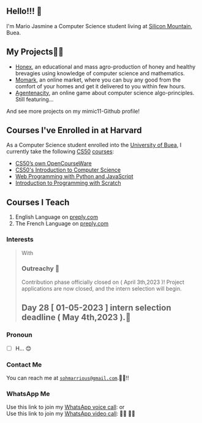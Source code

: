 ## Hello!!! 💭
I'm Mario Jasmine a Computer Science student living at [Silicon Mountain](https://g.co/kgs/ppxLEu), Buea.

## My Projects👩‍💻
- [Honex](https://honex.com), an educational and mass agro-production of honey and healthy brevagies using knowledge of computer science and mathematics.
- [Momark](https://momark.site), an online market, where you can buy any good from the comfort of your homes and get it delivered to you within few hours.
- [Agentenacity](https://agentcalcul.com), an online game about computer science algo-principles. Still featuring...

 And see more projects on my mimic11-Github profile!


## Courses I've Enrolled in at Harvard
As a Computer Science student enrolled into the [University of Buea](https://ubuea.cm), I currently take the following [CS50](https://cs50.harvard.edu) [courses](https://submit.cs50.io/courses/):

- [CS50’s own OpenCourseWare](https://cs50.harvard.edu/x/2023/)
- [CS50's Introduction to Computer Science](https://cs50.harvard.edu/x/2023/notes/0/)
- [Web Programming with Python and JavaScript](https://cs50.harvard.edu/web/2020/)
- [Introduction to Programming with Scratch](https://cs50.harvard.edu/scratch/2021/)



## Courses I Teach
1. English Language on [preply.com](https://preply.com/en/tutor/950645/?pref=MjQyODcyOA==&id=1659842056.173593)
2. The French Language on [preply.com](https://preply.com/en/tutor/950645/?pref=MjQyODcyOA==&id=1659842056.173593)

### Interests
> With<h3>Outreachy 💞 </h3>
> Contribution phase officially closed on ( April 3th,2023 )!
Project applications are now closed, and the intern selection will begin.
>  <h2>Day 28 [ 01-05-2023 ] intern selection deadline ( May 4th,2023 ).🐪</h2>

### Pronoun
- [ ] H... 😊

### Contact Me

You can reach me at [`sohmarrious@gmail.com`](mailto:sohmarrious@gmail.com).🤣🤣!!

### WhatsApp Me
Use this link to join my [WhatsApp voice call](https://call.whatsapp.com/voice/d64noGo1ClGtQgdkq7eSXA): or <br>
Use this link to join my [WhatsApp video call]( https://call.whatsapp.com/video/ZfOF9MU1gPCr76p9MZfqot): 🕵️‍♀️ 👩‍💼
